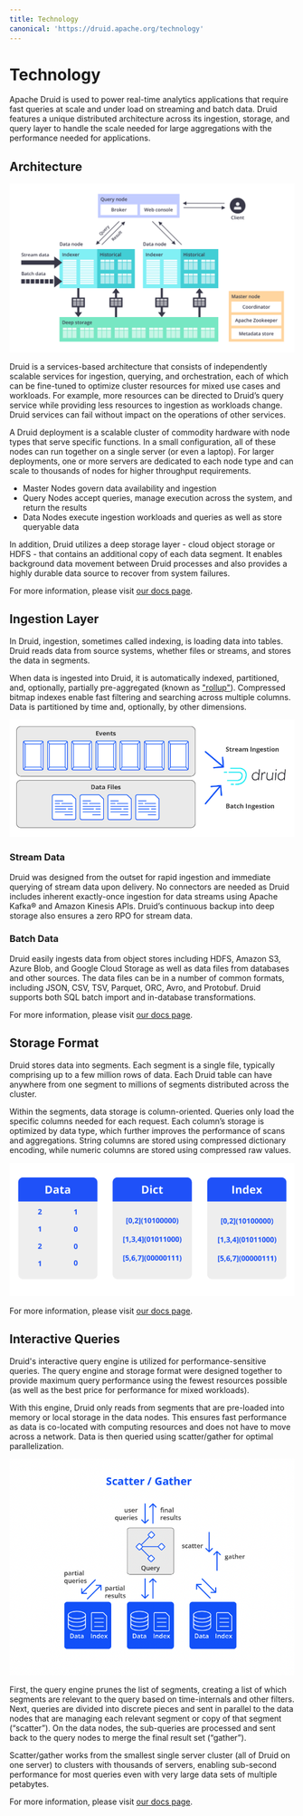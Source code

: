 ```yaml
---
title: Technology
canonical: 'https://druid.apache.org/technology'
---
```


# Technology

Apache Druid is used to power real-time analytics applications that require fast queries at scale and under load on streaming and batch data. Druid features a unique distributed architecture across its ingestion, storage, and query layer to handle the scale needed for large aggregations with the performance needed for applications.

## Architecture

<div class="image-large">
  <img src="img/diagram-7.png"  />
</div>

Druid is a services-based architecture that consists of independently scalable services for ingestion, querying, and orchestration, each of which can be fine-tuned to optimize cluster resources for mixed use cases and workloads. For example, more resources can be directed to Druid’s query service while providing less resources to ingestion as workloads change.  Druid services can fail without impact on the operations of other services.

A Druid deployment is a scalable cluster of commodity hardware with node types that serve specific functions.  In a small configuration, all of these nodes can run together on a single server (or even a laptop). For larger deployments, one or more servers are dedicated to each node type and can scale to thousands of nodes for higher throughput requirements.

<ul >
  <li>Master Nodes govern data availability and ingestion</li>
  <li>Query Nodes accept queries, manage execution across the system, and return the results</li>
  <li>Data Nodes execute ingestion workloads and queries as well as store queryable data</li>
</ul>

In addition, Druid utilizes a deep storage layer - cloud object storage or HDFS - that contains an additional copy of each data segment. It enables background data movement between Druid processes and also provides a highly durable data source to recover from system failures.

For more information, please visit [our docs page](../../../docs/design).

## Ingestion Layer

In Druid, ingestion, sometimes called indexing, is loading data into tables. Druid reads data from source systems, whether files or streams, and stores the data in segments.

When data is ingested into Druid, it is automatically indexed, partitioned, and, optionally, partially pre-aggregated (known as <a href="https://druid.apache.org/docs/latest/tutorials/tutorial-rollup.html">"rollup"</a>). Compressed bitmap indexes enable fast filtering and searching across multiple columns. Data is partitioned by time and, optionally, by other dimensions.

<div class="image-large">
  <img alt="Stream Ingestion Layer" src="img/ingestion_layer_stream_batch.png"  />
</div>

<h3>Stream Data</h3>
Druid was designed from the outset for rapid ingestion and immediate querying of stream data upon delivery.  No connectors are needed as Druid includes inherent exactly-once ingestion for data streams using Apache Kafka® and Amazon Kinesis APIs. Druid’s continuous backup into deep storage also ensures a zero RPO for stream data.

<h3>Batch Data</h3>
Druid easily ingests data from object stores including HDFS, Amazon S3, Azure Blob, and Google Cloud Storage as well as data files from databases and other sources. The data files can be in a number of common formats, including JSON, CSV, TSV, Parquet, ORC, Avro, and Protobuf. Druid supports both SQL batch import and in-database transformations.

For more information, please visit [our docs page](/docs/latest/ingestion/index.html).

## Storage Format

Druid stores data into segments. Each segment is a single file, typically comprising up to a few million rows of data. Each Druid table can have anywhere from one segment to millions of segments distributed across the cluster.

Within the segments, data storage is column-oriented. Queries only load the specific columns needed for each request. Each column’s storage is optimized by data type, which further improves the performance of scans and aggregations. String columns are stored using compressed dictionary encoding, while numeric columns are stored using compressed raw values.

<div class="image-large">
  <img alt="Graphical User Interface, Application" src="img/graphical_ui_application_v2.png" />
</div>

For more information, please visit [our docs page](/docs/latest/design/segments.html).

## Interactive Queries

Druid's interactive query engine is utilized for performance-sensitive queries. The query engine and storage format were designed together to provide maximum query performance using the fewest resources possible (as well as the best price for performance for mixed workloads). 

With this engine, Druid only reads from segments that are pre-loaded into memory or local storage in the data nodes. This ensures fast performance as data is co-located with computing resources and does not have to move across a network. Data is then queried using scatter/gather for optimal parallelization.

<div class="image-large">
  <img alt="Interactive Querying Scatter Gather Diagram" src="img/scatter_gather_diagram.png"  />
</div>

First, the query engine prunes the list of segments, creating a list of which segments are relevant to the query based on time-internals and other filters.  Next, queries are divided into discrete pieces and sent in parallel to the data nodes that are managing each relevant segment or copy of that segment (“scatter”). On the data nodes, the sub-queries are processed and sent back to the query nodes to merge the final result set (“gather”). 

Scatter/gather works from the smallest single server cluster (all of Druid on one server) to clusters with thousands of servers, enabling sub-second performance for most queries even with very large data sets of multiple petabytes.

For more information, please visit [our docs page](/docs/latest/querying/querying.html).